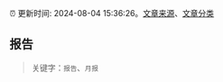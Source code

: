 :alarm_clock: 更新时间: 2024-08-04 15:36:26。[文章来源](/README.md)、[文章分类](/TAGS.md)

## 报告


> 关键字：`报告`、`月报`



